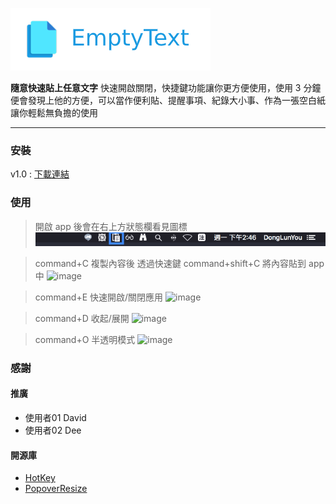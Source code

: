 
![image](https://github.com/a841223o/EmptyText/blob/master/readmeSource/head.png)

**隨意快速貼上任意文字**
快速開啟關閉，快捷鍵功能讓你更方便使用，使用 3 分鐘便會發現上他的方便，可以當作便利貼、提醒事項、紀錄大小事、作為一張空白紙讓你輕鬆無負擔的使用
- - -
### 安裝
v1.0 : [下載連結](https://drive.google.com/file/d/1WHCyB2KvdhPbqyZviFLLB5fA6_K_EtOe/view?usp=sharing)


### 使用
>開啟 app 後會在右上方狀態欄看見圖標
![image](https://github.com/a841223o/EmptyText/blob/master/readmeSource/statusBar.png)


> command+C 複製內容後
透過快速鍵 command+shift+C 將內容貼到 app 中
![image](https://github.com/a841223o/EmptyText/blob/master/readmeSource/C.gif)


>command+E 快速開啟/關閉應用
![image](https://github.com/a841223o/EmptyText/blob/master/readmeSource/E.gif)


>command+D 收起/展開
![image](https://github.com/a841223o/EmptyText/blob/master/readmeSource/D.gif)


>command+O 半透明模式
![image](https://github.com/a841223o/EmptyText/blob/master/readmeSource/O.gif)


### 感謝
#### 推廣
* 使用者01 David
* 使用者02 Dee 

#### 開源庫
* [HotKey](https://github.com/soffes/HotKey)
* [PopoverResize](https://github.com/dboydor/PopoverResize)





